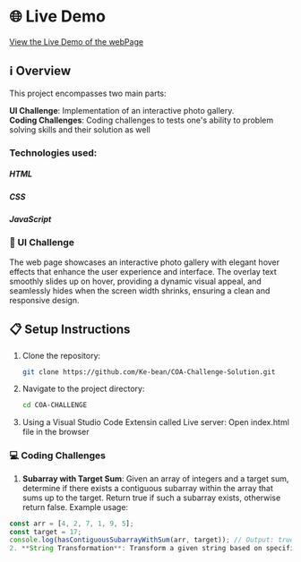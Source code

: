 # 🌐 Live Demo
[View the Live Demo of the webPage](https://ke-bean.github.io/COA-Challenge-Solution/)

## ℹ️ Overview
This project encompasses two main parts:

**UI Challenge**: Implementation of an interactive photo gallery.  
**Coding Challenges**: Coding challenges to tests one's ability to problem solving skills and their solution as well

### Technologies used:
 ##### HTML
 ##### CSS
 ##### JavaScript

### 🎨 UI Challenge
The web page showcases an interactive photo gallery with elegant hover effects that enhance the user experience and interface. The overlay text smoothly slides up on hover, providing a dynamic visual appeal, and seamlessly hides when the screen width shrinks, ensuring a clean and responsive design.



## 📋 Setup Instructions
1. Clone the repository:
   ```sh
   git clone https://github.com/Ke-bean/COA-Challenge-Solution.git
2. Navigate to the project directory:
   ```sh
   cd COA-CHALLENGE
3. Using a Visual Studio Code Extensin called Live server:
    Open index.html file in the browser

### 💻 Coding Challenges
1. **Subarray with Target Sum**: Given an array of integers and a target sum, determine if there exists a contiguous subarray within the array that sums up to the target. Return true if such a subarray exists, otherwise return false. 
Example usage:
```javascript
const arr = [4, 2, 7, 1, 9, 5];
const target = 17;
console.log(hasContiguousSubarrayWithSum(arr, target)); // Output: true
2. **String Transformation**: Transform a given string based on specific divisibility rules.

